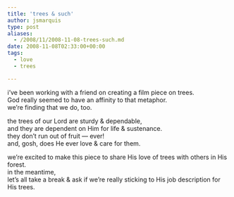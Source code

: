 ```yaml
---
title: 'trees & such'
author: jsmarquis
type: post
aliases:
  - /2008/11/2008-11-08-trees-such.md
date: 2008-11-08T02:33:00+00:00
tags:
  - love
  - trees

---
```

i&#8217;ve been working with a friend on creating a film piece on trees.  
God really seemed to have an affinity to that metaphor.  
we&#8217;re finding that we do, too.

the trees of our Lord are sturdy & dependable,  
and they are dependent on Him for life & sustenance.  
they don&#8217;t run out of fruit &#8212; ever!  
and, gosh, does He ever love & care for them.

we&#8217;re excited to make this piece to share His love of trees with others in His forest.  
in the meantime,  
let&#8217;s all take a break & ask if we&#8217;re really sticking to His job description for His trees.
